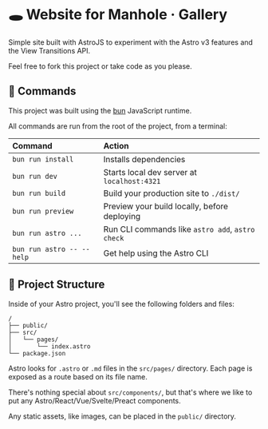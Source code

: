 # 🕳️ Website for Manhole · Gallery

Simple site built with AstroJS to experiment with the Astro v3 features and the View Transitions API.

Feel free to fork this project or take code as you please.

## 🧞 Commands

This project was built using the [bun](https://bun.sh/) JavaScript runtime.

All commands are run from the root of the project, from a terminal:

| Command                   | Action                                           |
| :------------------------ | :----------------------------------------------- |
| `bun run install`         | Installs dependencies                            |
| `bun run dev`             | Starts local dev server at `localhost:4321`      |
| `bun run build`           | Build your production site to `./dist/`          |
| `bun run preview`         | Preview your build locally, before deploying     |
| `bun run astro ...`       | Run CLI commands like `astro add`, `astro check` |
| `bun run astro -- --help` | Get help using the Astro CLI                     |

## 🚀 Project Structure

Inside of your Astro project, you'll see the following folders and files:

```
/
├── public/
├── src/
│   └── pages/
│       └── index.astro
└── package.json
```

Astro looks for `.astro` or `.md` files in the `src/pages/` directory. Each page is exposed as a route based on its file name.

There's nothing special about `src/components/`, but that's where we like to put any Astro/React/Vue/Svelte/Preact components.

Any static assets, like images, can be placed in the `public/` directory.
